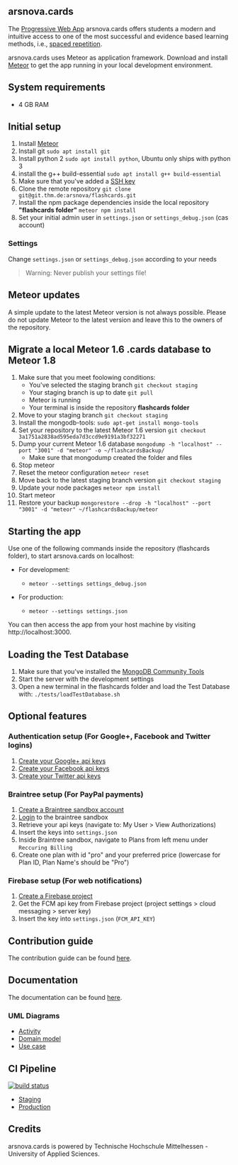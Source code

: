 arsnova.cards
---
The [Progressive Web App](https://en.wikipedia.org/wiki/Progressive_web_app) arsnova.cards offers students a modern and intuitive access to one of the most successful and evidence based learning methods, i.e., [spaced repetition](https://en.wikipedia.org/wiki/Spaced_repetition).

arsnova.cards uses Meteor as application framework. Download and install [Meteor](https://www.meteor.com/) to get the app running in your local development environment.

## System requirements
- 4 GB RAM

## Initial setup
1. Install [Meteor](https://www.meteor.com/)
2. Install git `sudo apt install git`
3. Install python 2 `sudo apt install python`, Ubuntu only ships with python 3
4. install the g++ build-essential `sudo apt install g++ build-essential`
2. Make sure that you've added a [SSH key](https://git.thm.de/profile/keys)
3. Clone the remote repository `git clone git@git.thm.de:arsnova/flashcards.git`
4. Install the npm package dependencies inside the local repository **"flashcards folder"** `meteor npm install`
5. Set your initial admin user in `settings.json` or `settings_debug.json` (cas account)

### Settings
Change `settings.json` or `settings_debug.json` according to your needs

> Warning: Never publish your settings file!

## Meteor updates
A simple update to the latest Meteor version is not always possible. Please do not update Meteor to the latest version and leave this to the owners of the repository.

## Migrate a local Meteor 1.6 .cards database to Meteor 1.8
1. Make sure that you meet foolowing conditions:
   - You've selected the staging branch `git checkout staging`
   - Your staging branch is up to date `git pull`
   - Meteor is running
   - Your terminal is inside the repository **flashcards folder** 
1. Move to your staging branch `git checkout staging`
1. Install the mongodb-tools: `sudo apt-get install mongo-tools`
1. Set your repository to the latest Meteor 1.6 version `git checkout 3a1751a2838ad595eda7d3ccd9e9191a3bf32271`
1. Dump your current Meteor 1.6 database `mongodump -h "localhost" --port "3001" -d "meteor" -o ~/flashcardsBackup/`
   - Make sure that mongodump created the folder and files
1. Stop meteor
1. Reset the meteor configuration `meteor reset`
1. Move back to the latest staging branch version `git checkout staging`
1. Update your node packages `meteor npm install`
1. Start meteor
1. Restore your backup `mongorestore --drop -h "localhost" --port "3001" -d "meteor" ~/flashcardsBackup/meteor`

## Starting the app
Use one of the following commands inside the repository (flashcards folder), to start arsnova.cards on localhost:

- For development:
  - `meteor --settings settings_debug.json`

- For production:
  - `meteor --settings settings.json`

You can then access the app from your host machine by visiting http://localhost:3000.

## Loading the Test Database
1. Make sure that you've installed the [MongoDB Community Tools](https://docs.mongodb.com/manual/administration/install-community/)
2. Start the server with the development settings
2. Open a new terminal in the flashcards folder and load the Test Database with: `./tests/loadTestDatabase.sh`

## Optional features

### Authentication setup (For Google+, Facebook and Twitter logins)
1. [Create your Google+ api keys](https://console.developers.google.com/)
2. [Create your Facebook api keys](https://developers.facebook.com/)
3. [Create your Twitter api keys](https://apps.twitter.com/)


### Braintree setup (For PayPal payments)
1. [Create a Braintree sandbox account](https://www.braintreepayments.com/get-started)
2. [Login](https://sandbox.braintreegateway.com/login) to the braintree sandbox
3. Retrieve your api keys (navigate to: My User > View Authorizations)
4. Insert the keys into `settings.json`
5. Inside Braintree sandbox, navigate to Plans from left menu under `Reccuring Billing`
6. Create one plan with id "pro" and your preferred price (lowercase for Plan ID, Plan Name's should be "Pro")


### Firebase setup (For web notifications)
1. [Create a Firebase project](https://console.firebase.google.com/)
2. Get the FCM api key from Firebase project (project settings > cloud messaging > server key)
3. Insert the key into `settings.json` (`FCM_API_KEY`)

## Contribution guide
The contribution guide can be found [here](https://git.thm.de/arsnova/flashcards/blob/staging/CONTRIBUTING.md).

## Documentation
The documentation can be found [here](https://cards-staging.mni.thm.de/jsdoc/).

### UML Diagrams
- [Activity](https://git.thm.de/arsnova/flashcards/wikis/uml---activity-diagram)
- [Domain model](https://git.thm.de/arsnova/flashcards/wikis/uml---domain-model-diagram)
- [Use case](https://git.thm.de/arsnova/flashcards/wikis/uml---use-case-diagram)

## CI Pipeline
[![build status](https://git.thm.de/arsnova/flashcards/badges/staging/build.svg)](https://git.thm.de/arsnova/flashcards/commits/staging)


- [Staging](http://cards-staging.mni.thm.de)
- [Production](https://arsnova.cards)

## Credits
arsnova.cards is powered by Technische Hochschule Mittelhessen - University of Applied Sciences.
